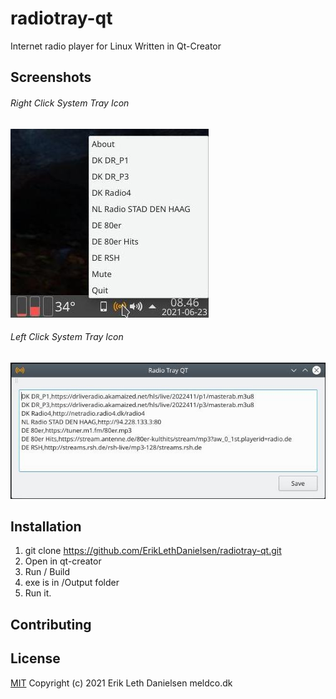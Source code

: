 # radiotray-qt
Internet radio player for Linux
Written in Qt-Creator

## Screenshots
###### Right Click System Tray Icon
![right](screenshots/right.jpg)
###### Left Click System Tray Icon
![right](screenshots/left.jpg)

## Installation
1. git clone https://github.com/ErikLethDanielsen/radiotray-qt.git
2. Open in qt-creator
3. Run / Build
4. exe is in /Output folder
5. Run it. 

## Contributing

## License
[MIT](https://choosealicense.com/licenses/mit/)
Copyright (c) 2021 Erik Leth Danielsen meldco.dk
